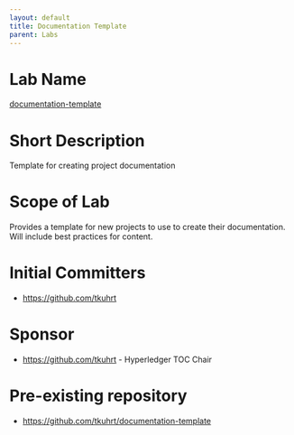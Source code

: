 ```yaml
---
layout: default
title: Documentation Template
parent: Labs
---
```

# Lab Name
[documentation-template](https://github.com/hyperledger-labs/documentation-template)

# Short Description
Template for creating project documentation

# Scope of Lab
Provides a template for new projects to use to create their documentation. Will include best practices for content.

# Initial Committers
- https://github.com/tkuhrt

# Sponsor
- https://github.com/tkuhrt - Hyperledger TOC Chair

# Pre-existing repository
- https://github.com/tkuhrt/documentation-template
